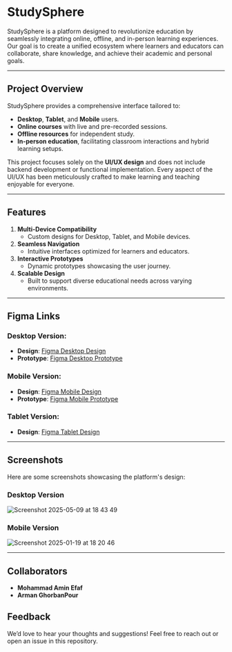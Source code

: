# StudySphere

StudySphere is a platform designed to revolutionize education by seamlessly integrating online, offline, and in-person learning experiences. Our goal is to create a unified ecosystem where learners and educators can collaborate, share knowledge, and achieve their academic and personal goals.

---

## Project Overview

StudySphere provides a comprehensive interface tailored to:
- **Desktop**, **Tablet**, and **Mobile** users.
- **Online courses** with live and pre-recorded sessions.
- **Offline resources** for independent study.
- **In-person education**, facilitating classroom interactions and hybrid learning setups.

This project focuses solely on the **UI/UX design** and does not include backend development or functional implementation. Every aspect of the UI/UX has been meticulously crafted to make learning and teaching enjoyable for everyone.

---

## Features

1. **Multi-Device Compatibility**
   - Custom designs for Desktop, Tablet, and Mobile devices.
2. **Seamless Navigation**
   - Intuitive interfaces optimized for learners and educators.
3. **Interactive Prototypes**
   - Dynamic prototypes showcasing the user journey.
4. **Scalable Design**
   - Built to support diverse educational needs across varying environments.

---

## Figma Links

### Desktop Version:
- **Design**: [Figma Desktop Design](https://www.figma.com/design/CivnJEqpWdTXe5ldGoBsXV/Desktop-and-Draft?node-id=20-2&t=bggBBrvoKjHYNMMO-1)
- **Prototype**: [Figma Desktop Prototype](https://www.figma.com/proto/CivnJEqpWdTXe5ldGoBsXV/Desktop-and-Draft?node-id=20-2&t=bggBBrvoKjHYNMMO-1)

### Mobile Version:
- **Design**: [Figma Mobile Design](https://www.figma.com/design/hLlqujbFIAdwbumDtgXFbj/Mobile-and-Draft?node-id=20-2&t=3Vi4mMMVsmN6mnO7-1)
- **Prototype**: [Figma Mobile Prototype](https://www.figma.com/proto/hLlqujbFIAdwbumDtgXFbj/Mobile-and-Draft?node-id=20-2&t=3Vi4mMMVsmN6mnO7-1)

### Tablet Version:
- **Design**: [Figma Tablet Design](https://www.figma.com/design/Ug6yGjokCea9dnZaq7XRov/Tablet-and-Draft?node-id=20-2&t=2fW4n23KzUrfXJ21-1)

---

## Screenshots

Here are some screenshots showcasing the platform's design:

### Desktop Version
![Screenshot 2025-05-09 at 18 43 49](https://github.com/user-attachments/assets/63011f8f-96e8-477d-a277-ff42c37fe6b3)

### Mobile Version
![Screenshot 2025-01-19 at 18 20 46](https://github.com/user-attachments/assets/568f0dd4-80fa-42b8-a7c4-3c96aafc3389)

---

## Collaborators

- **Mohammad Amin Efaf**
- **Arman GhorbanPour**


## Feedback

We’d love to hear your thoughts and suggestions! Feel free to reach out or open an issue in this repository.
